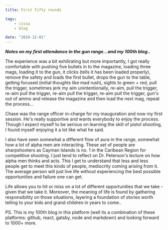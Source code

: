 ```yaml
---
title: First fifty rounds

tags:
    - cissa
    - blog

date: "2019-12-01"
---
```


***Notes on my first attendance in the gun range...and my 100th blog..***

The experience was a bit exhilirating but more importantly, I got really comfortable with pushing five bullets in to the magazine, loading three mags, loading it to the gun, it clicks (tells it has been loaded properly), remove the safety and loads the first bullet, drops the gun to the table, getting focused (initial thoughts like mad rush), sights to green + red, pull the trigger, sometimes jerk my aim unintentionally, re-aim, pull the trigger, re-aim pull the trigger, re-aim pull the trigger, re-aim pull the trigger, gun's out of ammo and release the magazine and then load the next mag, repeat the process...

Chase was the range officer in-charge for my inauguration and now my first session. He's really supportive and wants everybody to enjoy the process. Though I expect myself to be serious on learning the skill of pistol shooting, I found myself enjoying it a lot like what he said. 

I also have seen somewhat a different flow of aura in the range, somewhat how a lot of alpha men are interacting. These set of people are sharpshooters as Cayman Islands is no. 1 in the Caribean Region for competitive shooting. I just tend to reflect on Dr. Peterson's lecture on how alpha men thinks and acts. This I get to understand that less and less people get to meet this kinds of people, mediocrity coming arising from it. The average person will just live life without experiencing the best possible opportunities and failure one can get. 

Life allows you to hit or miss on a lot of different opportunities that we take - given that we take it. Moreover, the meaning of life is found by gathering responsibility on those situations, layering a foundation of stories worth telling to your kids and grand children in years to come.. 

PS. This is my 100th blog in this platform (well its a combination of these platforms: github, react, gatsby, node and markdown) and looking forward to 1000+ more.